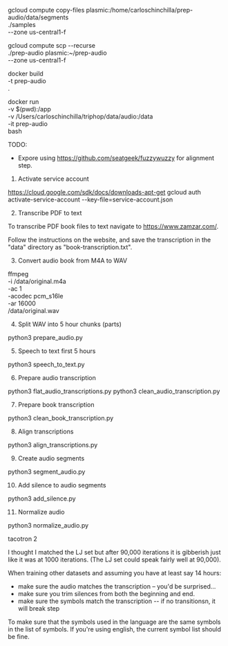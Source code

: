 gcloud compute copy-files plasmic:/home/carloschinchilla/prep-audio/data/segments \
  ./samples \
  --zone us-central1-f

gcloud compute scp --recurse \
  ./prep-audio plasmic:~/prep-audio \
  --zone us-central1-f

docker build \
  -t prep-audio \
  .

docker run \
  -v $(pwd):/app \
  -v /Users/carloschinchilla/triphop/data/audio:/data \
  -it prep-audio \
  bash

TODO:

- Expore using https://github.com/seatgeek/fuzzywuzzy for alignment step.

1. Activate service account

https://cloud.google.com/sdk/docs/downloads-apt-get
gcloud auth activate-service-account --key-file=service-account.json

2. Transcribe PDF to text

To transcribe PDF book files to text navigate to https://www.zamzar.com/.

Follow the instructions on the website, and save the transcription in the "data" directory as "book-transcription.txt".

3. Convert audio book from M4A to WAV

ffmpeg \
    -i      /data/original.m4a \
    -ac     1 \
    -acodec pcm_s16le \
    -ar     16000 \
    /data/original.wav

4. Split WAV into 5 hour chunks (parts)

python3 prepare_audio.py

5. Speech to text first 5 hours

python3 speech_to_text.py

6. Prepare audio transcription

python3 flat_audio_transcriptions.py
python3 clean_audio_transcription.py

7. Prepare book transcription

python3 clean_book_transcription.py

8. Align transcriptions

python3 align_transcriptions.py

9. Create audio segments

python3 segment_audio.py

10. Add silence to audio segments

python3 add_silence.py

11. Normalize audio

python3 normalize_audio.py



tacotron 2

I thought I matched the LJ set but after 90,000 iterations it is gibberish just like it was at 1000 iterations. (The LJ set could speak fairly well at 90,000).

When training other datasets and assuming you have at least say 14 hours:

- make sure the audio matches the transcription – you'd be surprised...
- make sure you trim silences from both the beginning and end.
- make sure the symbols match the transcription
-- if no transitionsn, it will break step

To make sure that the symbols used in the language are the same symbols in the list of symbols. If you're using english, the current symbol list should be fine.

